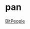 # pan

[BitPeople](https://evmconnector.dev/load/%28'a!''~fJ%28'n!'allowedXWQQ9approve.4DWTbalanceOfXWQ9bordZVoteL*TclaimPM.TcommitXQ0K-cztR.Tdispute.Tgenesis1J9getCztXD9getPairB9hzB9judge.4TlateShuffle.GnymR.ToptIn.TpairRXDGpZiod1J9pZmitsX9populationX9pMXQGpseudonymEventB9quartZX9kCzt.TkNym.TYZ.KTYZedX9YryXD04-revealHash.KTschedule1J9seedX9shuffle.GtoSecondsB9transfZ.4DWTtransfZFrom.4QDWTvZify.0xx*JAuint256%29-x%2C%28'n!'.LJ0%5D~oJ1_view'~i4Aaddress%297%2CAuint9%5D~o*-A%28't!'B_pure'~i*D7256%29G0Abool%29-J!%5BKAbytes32%29L_nonpayable'~iMroofOfUniqueHumanQ%2C4RVZifiedT0-W78%29X1*YregistZer_'~t!'kreassignx%5Dzour%2501zxk_ZYXWTRQMLKJGDBA97410.-*_%29)
